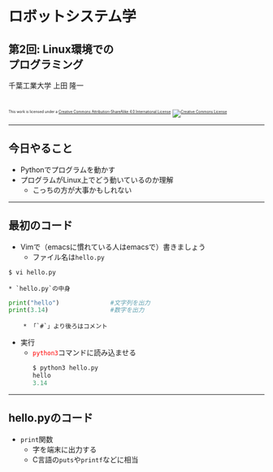 # ロボットシステム学

## 第2回: <span style="text-transform:none">Linux環境での<br />プログラミング</span>

千葉工業大学 上田 隆一

<br />

<p style="font-size:50%">
This work is licensed under a <a rel="license" href="http://creativecommons.org/licenses/by-sa/4.0/">Creative Commons Attribution-ShareAlike 4.0 International License</a>.
<a rel="license" href="http://creativecommons.org/licenses/by-sa/4.0/">
<img alt="Creative Commons License" style="border-width:0" src="https://i.creativecommons.org/l/by-sa/4.0/88x31.png" /></a>
</p>

---

## 今日やること

* Pythonでプログラムを動かす
* プログラムがLinux上でどう動いているのか理解
    * こっちの方が大事かもしれない

---

## 最初のコード

* Vimで（emacsに慣れている人はemacsで）書きましょう
    * ファイル名は`hello.py`
```bash
$ vi hello.py
```
    * `hello.py`の中身
```python
print("hello")              #文字列を出力
print(3.14)                 #数字を出力
```
        * 「`#`」より後ろはコメント
* 実行
    * <span style="color:red">`python3`</span>コマンドに読み込ませる
        ```python
        $ python3 hello.py
        hello
        3.14
        ```

---

## <span style="text-transform:none">hello.py</span>のコード

* `print`関数
    * 字を端末に出力する
    * C言語の`puts`や`printf`などに相当

